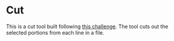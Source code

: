 # Cut
This is a cut tool built following [this challenge][link]. The tool cuts out the selected portions from each line in a file.

[link]:https://codingchallenges.fyi/challenges/challenge-cut